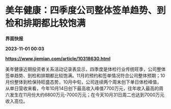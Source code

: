 # 美年健康：四季度公司整体签单趋势、到检和排期都比较饱满
**界面快报**

**2023-11-01 00:03**

**https://www.jiemian.com/article/10318630.html**

美年健康近期投资者关系活动记录表显示，四季度是体检行业传统旺季，公司整体签单趋势、到检和排期都比较饱满。11月的预约和签单情况符合公司整体预期；10月份整体到检保持旺盛态势，10月中旬，公司连续两个周末创下单日体检峰值，从单日营收来看，今年10月14日创下最高收入峰值7700万元，往年收入最高的周六发生在11月份大约6800万元-7000万元；在今天10月31日周二也达到7000万元收入高位。